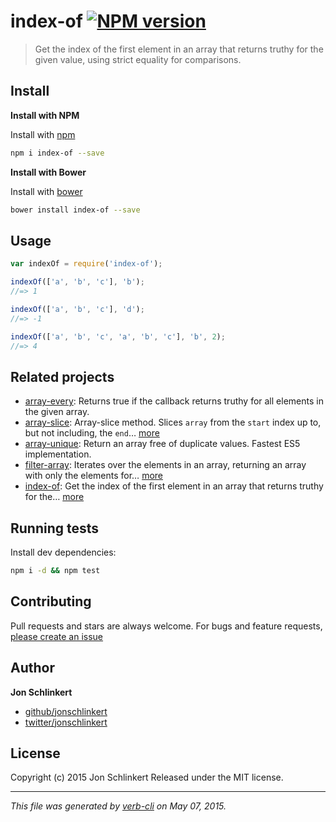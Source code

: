 # index-of [![NPM version](https://badge.fury.io/js/index-of.svg)](http://badge.fury.io/js/index-of)

> Get the index of the first element in an array that returns truthy for the given value, using strict equality for comparisons.

## Install

**Install with NPM**

Install with [npm](https://www.npmjs.com/)

```bash
npm i index-of --save
```

**Install with Bower**

Install with [bower](http://bower.io/)

```bash
bower install index-of --save
```

## Usage

```js
var indexOf = require('index-of');

indexOf(['a', 'b', 'c'], 'b');
//=> 1

indexOf(['a', 'b', 'c'], 'd');
//=> -1

indexOf(['a', 'b', 'c', 'a', 'b', 'c'], 'b', 2);
//=> 4
```

## Related projects

* [array-every](https://github.com/jonschlinkert/array-every): Returns true if the callback returns truthy for all elements in the given array.
* [array-slice](https://github.com/jonschlinkert/array-slice): Array-slice method. Slices `array` from the `start` index up to, but not including, the `end`… [more](https://github.com/jonschlinkert/array-slice)
* [array-unique](https://github.com/jonschlinkert/array-unique): Return an array free of duplicate values. Fastest ES5 implementation.
* [filter-array](https://github.com/jonschlinkert/filter-array): Iterates over the elements in an array, returning an array with only the elements for… [more](https://github.com/jonschlinkert/filter-array)
* [index-of](https://github.com/jonschlinkert/index-of): Get the index of the first element in an array that returns truthy for the… [more](https://github.com/jonschlinkert/index-of)

## Running tests

Install dev dependencies:

```bash
npm i -d && npm test
```

## Contributing

Pull requests and stars are always welcome. For bugs and feature requests, [please create an issue](https://github.com/jonschlinkert/index-of/issues/new)

## Author

**Jon Schlinkert**

+ [github/jonschlinkert](https://github.com/jonschlinkert)
+ [twitter/jonschlinkert](http://twitter.com/jonschlinkert)

## License

Copyright (c) 2015 Jon Schlinkert
Released under the MIT license.

***

_This file was generated by [verb-cli](https://github.com/assemble/verb-cli) on May 07, 2015._